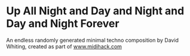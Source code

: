 Up All Night and Day and Night and Day and Night Forever
=======

An endless randomly generated minimal techno composition by David Whiting, created as part of www.midihack.com
